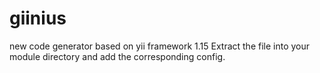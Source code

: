 giinius
=======

new code generator based on yii framework 1.15
Extract the file into your module directory and add the corresponding config. 